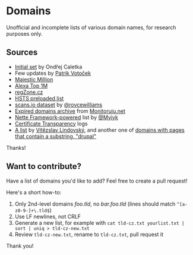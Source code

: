# Domains
Unofficial and incomplete lists of various domain names, for research purposes only.

## Sources
- [Initial set](https://blog.root.cz/oskar/jak-vylistovat-domenu-cz/866150/) by Ondřej Caletka
- Few updates by [Patrik Votoček](https://github.com/Vrtak-CZ)
- [Majestic Million](https://blog.majestic.com/development/majestic-million-csv-daily/)
- [Alexa Top 1M](http://s3.amazonaws.com/alexa-static/top-1m.csv.zip)
- [regZone.cz](https://www.regzone.cz/uvolnovane-domeny/)
- [HSTS preloaded list](https://cs.chromium.org/chromium/src/net/http/transport_security_state_static.json)
- [scans.io dataset](https://gist.github.com/roycewilliams/b87a140a4869baf4d2c907c6e352b970) by [@roycewilliams](https://github.com/roycewilliams)
- [Expired domains archive](http://wladass.cz/archiv-expirovanych-domen/) from [Monitoruju.net](https://www.monitoruju.net/expirovane-domeny-archiv/)
- [Nette Framework-powered](https://gist.github.com/Myiyk/7589213) list by [@Myiyk](https://github.com/Myiyk)
- [Certificate Transparency](https://www.certificate-transparency.org/) logs
- [A list](http://www.vitezslav-lindovsky.cz/czech_domains.txt) by [Vítězslav Lindovský](https://github.com/vitezslav-lindovsky), and another one of [domains with pages that contain a substring, "drupal"](http://www.vitezslav-lindovsky.cz/czech_domains_on_drupal.txt)

Thanks!

## Want to contribute?
Have a list of domains you'd like to add? Feel free to create a pull request!

Here's a short how-to:
1. Only 2nd-level domains *foo.tld*, no *bar.foo.tld* (lines should match `^[a-z0-9-]+\.tld$`)
2. Use LF newlines, not CRLF
3. Generate a new list, for example with `cat tld-cz.txt yourlist.txt | sort | uniq > tld-cz-new.txt`
4. Review `tld-cz-new.txt`, rename to `tld-cz.txt`, pull request it

Thank you!

